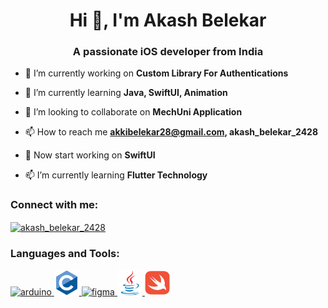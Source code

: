 <h1 align="center">Hi 👋, I'm Akash Belekar</h1>
<h3 align="center">A passionate iOS developer from India</h3>

- 🔭 I’m currently working on **Custom Library For Authentications**

- 🌱 I’m currently learning **Java, SwiftUI, Animation**

- 👯 I’m looking to collaborate on **MechUni Application**

- 📫 How to reach me **akkibelekar28@gmail.com, akash_belekar_2428**

- 🌱 Now start working on **SwiftUI**

- 📫 I’m currently learning **Flutter Technology**

<h3 align="left">Connect with me:</h3>
<p align="left">
<a href="https://instagram.com/akash_belekar_2428" target="blank"><img align="center" src="https://raw.githubusercontent.com/rahuldkjain/github-profile-readme-generator/master/src/images/icons/Social/instagram.svg" alt="akash_belekar_2428" height="30" width="40" /></a>
</p>

<h3 align="left">Languages and Tools:</h3>
<p align="left"> <a href="https://www.arduino.cc/" target="_blank" rel="noreferrer"> <img src="https://cdn.worldvectorlogo.com/logos/arduino-1.svg" alt="arduino" width="40" height="40"/> </a> <a href="https://www.cprogramming.com/" target="_blank" rel="noreferrer"> <img src="https://raw.githubusercontent.com/devicons/devicon/master/icons/c/c-original.svg" alt="c" width="40" height="40"/> </a> <a href="https://www.figma.com/" target="_blank" rel="noreferrer"> <img src="https://www.vectorlogo.zone/logos/figma/figma-icon.svg" alt="figma" width="40" height="40"/> </a> <a href="https://www.java.com" target="_blank" rel="noreferrer"> <img src="https://raw.githubusercontent.com/devicons/devicon/master/icons/java/java-original.svg" alt="java" width="40" height="40"/> </a> <a href="https://developer.apple.com/swift/" target="_blank" rel="noreferrer"> <img src="https://raw.githubusercontent.com/devicons/devicon/master/icons/swift/swift-original.svg" alt="swift" width="40" height="40"/> </a> </p>

